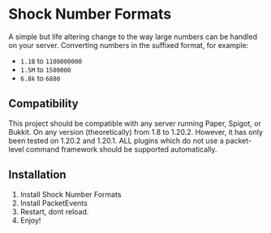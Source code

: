 # Shock Number Formats
A simple but life altering change to the way large numbers can be handled on your server. Converting numbers in the suffixed format, for example:
- `1.1B` to `1100000000`
- `1.5M` to `1500000`
- `6.8k` to `6800`

## Compatibility
This project should be compatible with any server running Paper, Spigot, or Bukkit. On any version (theoretically) from 1.8 to 1.20.2. However, it has only been tested on 1.20.2 and 1.20.1. ALL plugins which do not use a packet-level command framework should be supported automatically.

## Installation
1. Install Shock Number Formats
2. Install PacketEvents
3. Restart, dont reload.
4. Enjoy!